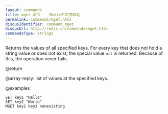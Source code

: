 ```yaml
---
layout: commands
title: mget 命令 -- Redis中文资料站
permalink: commands/mget.html
disqusIdentifier: command_mget
disqusUrl: http://redis.cn/commands/mget.html
commandsType: strings
---
```


Returns the values of all specified keys.
For every key that does not hold a string value or does not exist, the special
value `nil` is returned.
Because of this, the operation never fails.

@return

@array-reply: list of values at the specified keys.

@examples

```cli
SET key1 "Hello"
SET key2 "World"
MGET key1 key2 nonexisting
```
